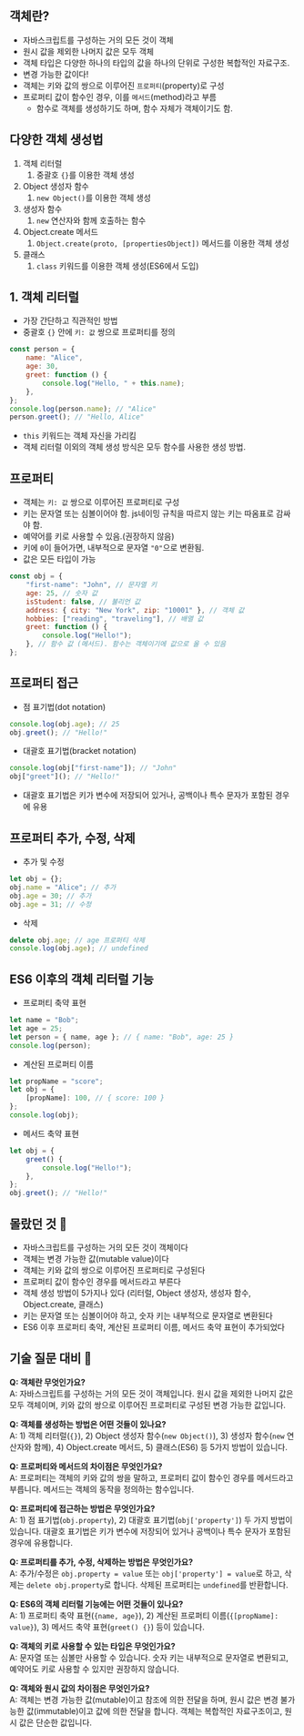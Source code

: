 ## 객체란?

-   자바스크립트를 구성하는 거의 모든 것이 객체
-   원시 값을 제외한 나머지 값은 모두 객체
-   객체 타입은 다양한 하나의 타입의 값을 하나의 단위로 구성한 복합적인 자료구조.
-   변경 가능한 값이다!
-   객체는 키와 값의 쌍으로 이루어진 `프로퍼티`(property)로 구성
-   프로퍼티 값이 함수인 경우, 이를 `메서드`(method)라고 부름
    -   함수로 객체를 생성하기도 하며, 함수 자체가 객체이기도 함.

## 다양한 객체 생성법

1. 객체 리터럴
    1. 중괄호 `{}`를 이용한 객체 생성
2. Object 생성자 함수
    1. `new Object()`를 이용한 객체 생성
3. 생성자 함수
    1. `new` 연산자와 함께 호출하는 함수
4. Object.create 메서드
    1. `Object.create(proto, [propertiesObject])` 메서드를 이용한 객체 생성
5. 클래스
    1. `class` 키워드를 이용한 객체 생성(ES6에서 도입)

## 1. 객체 리터럴

-   가장 간단하고 직관적인 방법
-   중괄호 `{}` 안에 `키: 값` 쌍으로 프로퍼티를 정의

```js
const person = {
    name: "Alice",
    age: 30,
    greet: function () {
        console.log("Hello, " + this.name);
    },
};
console.log(person.name); // "Alice"
person.greet(); // "Hello, Alice"
```

-   `this` 키워드는 객체 자신을 가리킴
-   객체 리터럴 이외의 객체 생성 방식은 모두 함수를 사용한 생성 방법.

## 프로퍼티

-   객체는 `키: 값` 쌍으로 이루어진 프로퍼티로 구성
-   키는 문자열 또는 심볼이어야 함. js네이밍 규칙을 따르지 않는 키는 따옴표로 감싸야 함.
-   예약어를 키로 사용할 수 있음.(권장하지 않음)
-   키에 `0`이 들어가면, 내부적으로 문자열 `"0"`으로 변환됨.
-   값은 모든 타입이 가능

```js
const obj = {
    "first-name": "John", // 문자열 키
    age: 25, // 숫자 값
    isStudent: false, // 불리언 값
    address: { city: "New York", zip: "10001" }, // 객체 값
    hobbies: ["reading", "traveling"], // 배열 값
    greet: function () {
        console.log("Hello!");
    }, // 함수 값 (메서드). 함수는 객체이기에 값으로 올 수 있음
};
```

## 프로퍼티 접근

-   점 표기법(dot notation)

```js
console.log(obj.age); // 25
obj.greet(); // "Hello!"
```

-   대괄호 표기법(bracket notation)

```js
console.log(obj["first-name"]); // "John"
obj["greet"](); // "Hello!"
```

-   대괄호 표기법은 키가 변수에 저장되어 있거나, 공백이나 특수 문자가 포함된 경우에 유용

## 프로퍼티 추가, 수정, 삭제

-   추가 및 수정

```js
let obj = {};
obj.name = "Alice"; // 추가
obj.age = 30; // 추가
obj.age = 31; // 수정
```

-   삭제

```js
delete obj.age; // age 프로퍼티 삭제
console.log(obj.age); // undefined
```

## ES6 이후의 객체 리터럴 기능

-   프로퍼티 축약 표현

```js
let name = "Bob";
let age = 25;
let person = { name, age }; // { name: "Bob", age: 25 }
console.log(person);
```

-   계산된 프로퍼티 이름

```js
let propName = "score";
let obj = {
    [propName]: 100, // { score: 100 }
};
console.log(obj);
```

-   메서드 축약 표현

```js
let obj = {
    greet() {
        console.log("Hello!");
    },
};
obj.greet(); // "Hello!"
```

## 몰랐던 것 📝

-   자바스크립트를 구성하는 거의 모든 것이 객체이다
-   객체는 변경 가능한 값(mutable value)이다
-   객체는 키와 값의 쌍으로 이루어진 프로퍼티로 구성된다
-   프로퍼티 값이 함수인 경우를 메서드라고 부른다
-   객체 생성 방법이 5가지나 있다 (리터럴, Object 생성자, 생성자 함수, Object.create, 클래스)
-   키는 문자열 또는 심볼이어야 하고, 숫자 키는 내부적으로 문자열로 변환된다
-   ES6 이후 프로퍼티 축약, 계산된 프로퍼티 이름, 메서드 축약 표현이 추가되었다

## 기술 질문 대비 🤔

**Q: 객체란 무엇인가요?**<br />
A: 자바스크립트를 구성하는 거의 모든 것이 객체입니다. 원시 값을 제외한 나머지 값은 모두 객체이며, 키와 값의 쌍으로 이루어진 프로퍼티로 구성된 변경 가능한 값입니다.

**Q: 객체를 생성하는 방법은 어떤 것들이 있나요?**<br />
A: 1) 객체 리터럴(`{}`), 2) Object 생성자 함수(`new Object()`), 3) 생성자 함수(`new` 연산자와 함께), 4) Object.create 메서드, 5) 클래스(ES6) 등 5가지 방법이 있습니다.

**Q: 프로퍼티와 메서드의 차이점은 무엇인가요?**<br />
A: 프로퍼티는 객체의 키와 값의 쌍을 말하고, 프로퍼티 값이 함수인 경우를 메서드라고 부릅니다. 메서드는 객체의 동작을 정의하는 함수입니다.

**Q: 프로퍼티에 접근하는 방법은 무엇인가요?**<br />
A: 1) 점 표기법(`obj.property`), 2) 대괄호 표기법(`obj['property']`) 두 가지 방법이 있습니다. 대괄호 표기법은 키가 변수에 저장되어 있거나 공백이나 특수 문자가 포함된 경우에 유용합니다.

**Q: 프로퍼티를 추가, 수정, 삭제하는 방법은 무엇인가요?**<br />
A: 추가/수정은 `obj.property = value` 또는 `obj['property'] = value`로 하고, 삭제는 `delete obj.property`로 합니다. 삭제된 프로퍼티는 `undefined`를 반환합니다.

**Q: ES6의 객체 리터럴 기능에는 어떤 것들이 있나요?**<br />
A: 1) 프로퍼티 축약 표현(`{name, age}`), 2) 계산된 프로퍼티 이름(`{[propName]: value}`), 3) 메서드 축약 표현(`greet() {}`) 등이 있습니다.

**Q: 객체의 키로 사용할 수 있는 타입은 무엇인가요?**<br />
A: 문자열 또는 심볼만 사용할 수 있습니다. 숫자 키는 내부적으로 문자열로 변환되고, 예약어도 키로 사용할 수 있지만 권장하지 않습니다.

**Q: 객체와 원시 값의 차이점은 무엇인가요?**<br />
A: 객체는 변경 가능한 값(mutable)이고 참조에 의한 전달을 하며, 원시 값은 변경 불가능한 값(immutable)이고 값에 의한 전달을 합니다. 객체는 복합적인 자료구조이고, 원시 값은 단순한 값입니다.
